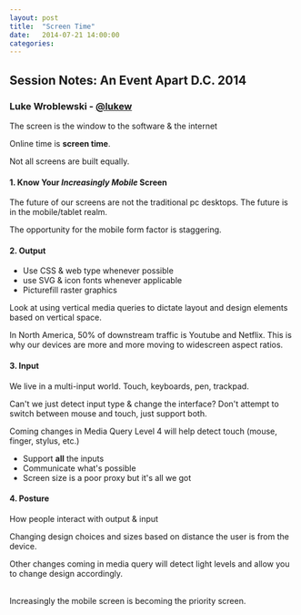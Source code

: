 ```yaml
---
layout: post
title:  "Screen Time"
date:   2014-07-21 14:00:00
categories:
---
```


## Session Notes: An Event Apart D.C. 2014


### Luke Wroblewski - [@lukew]


The screen is the window to the software & the internet

Online time is **screen time**.

Not all screens are built equally.

#### 1. Know Your *Increasingly Mobile* Screen

The future of our screens are not the traditional pc desktops. The future is in the mobile/tablet realm.

The opportunity for the mobile form factor is staggering.

#### 2. Output

- Use CSS & web type whenever possible
- use SVG & icon fonts whenever applicable
- Picturefill raster graphics

Look at using vertical media queries to dictate layout and design elements based on vertical space.

In North America, 50% of downstream traffic is Youtube and Netflix. This is why our devices are more and more moving to widescreen aspect ratios.

#### 3. Input

We live in a multi-input world. Touch, keyboards, pen, trackpad.

Can't we just detect input type & change the interface?
Don't attempt to switch between mouse and touch, just support both.

Coming changes in Media Query Level 4 will help detect touch (mouse, finger, stylus, etc.)

- Support **all** the inputs
- Communicate what's possible
- Screen size is a poor proxy but it's all we got

#### 4. Posture

How people interact with output & input

Changing design choices and sizes based on distance the user is from the device.

Other changes coming in media query will detect light levels and allow you to change design accordingly.

<br>
Increasingly the mobile screen is becoming the priority screen.

[@lukew]:http://twitter.com/lukew